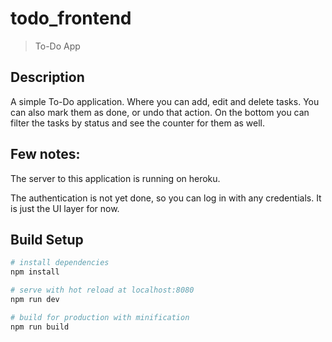 # todo_frontend

> To-Do App

## Description

A simple To-Do application. Where you can add, edit and delete tasks. 
You can also mark them as done, or undo that action. 
On the bottom you can filter the tasks by status and see the counter for them as well.   

## Few notes:

The server to this application is running on heroku. 

The authentication is not yet done, so you can log in with any credentials. It
is just the UI layer for now.

## Build Setup

``` bash
# install dependencies
npm install

# serve with hot reload at localhost:8080
npm run dev

# build for production with minification
npm run build
```